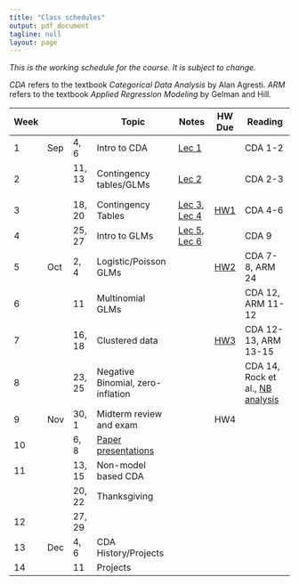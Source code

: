 ```yaml
---
title: "Class schedules"
output: pdf_document
tagline: null
layout: page
---
```


*This is the working schedule for the course. It is subject to change.*

_CDA_ refers to the textbook _Categorical Data Analysis_ by Alan Agresti.
_ARM_ refers to the textbook _Applied Regression Modeling_ by Gelman and Hill.


Week |       |     | Topic   | Notes | HW Due | Reading
---- | ----- | --- | ------- | ----- |:------:| -------
 1   | Sep | 4, 6   | Intro to CDA | [Lec 1](../assets/slides/lec1-intro-CDA/lecture1-intro-CDA.pdf) || CDA 1-2
 2   |     | 11, 13  &nbsp;| Contingency tables/GLMs | [Lec 2](../assets/slides/lec2-contingency-tables/lecture2-contingency-tables.pdf)  | | CDA 2-3
 3   |     | 18, 20 | Contingency Tables | [Lec 3](../assets/slides/lec3/lec3.pdf), [Lec 4](../assets/slides/lec4/lec4.pdf) | [HW1](../assets/homework/hw1.pdf) | CDA 4-6
 4   |     | 25, 27 | Intro to GLMs | [Lec 5](../assets/slides/lec5/lec5-cda.pdf), [Lec 6](../assets/slides/lec6/Lecture6.pdf) | | CDA 9
 5   | Oct | 2, 4   | Logistic/Poisson GLMs |<!--[Lec 8](../assets/slides/lec8/Lecture_8.pdf), [Lec 9](../assets/slides/lec9/Lecture_9.pdf)-->  | [HW2](../assets/homework/hw2.pdf) | CDA 7-8, ARM 24
 6   |     | 11     | Multinomial GLMs | <!--[, [Lec 10](../assets/slides/lec10/lec10.pdf), Lec 11](../assets/slides/lec11/lec11.pdf)-->  || CDA 12, ARM 11-12
 7   |     | 16, 18 | Clustered data | <!--[Lec 12](../assets/slides/lec12/lec12.pdf) [example](../assets/code/poisson-glmm-simulation.html)--> | [HW3](../assets/homework/hw3.pdf) | CDA 12-13, ARM 13-15
 8   |     | 23, 25 | Negative Binomial, zero-inflation | <!--[Lec 13-14](../assets/slides/lec13-14/lecture13-14-CDA.pdf)--> || CDA 14, Rock et al., [NB analysis](../assets/code/negative-binomial-case-counts.nb.html)
 9   | Nov | 30, 1  | Midterm review and exam | | HW4  | 
 10  |     | 6, 8   | [Paper presentations](paper-presentations.html) | | | 
 11  |     | 13, 15 | Non-model based CDA |  |  | 
     |     | 20, 22 | Thanksgiving | | <!--[Exam](exam-resubmission.html)--> | 
 12  |     | 27, 29 | | | <!--HW4--> | 
 13  | Dec | 4, 6   | CDA History/Projects | || 
 14  |     | 11     | Projects | || 

<!-- remaining topics:

 - correlated data:
    - marginal vs. RE models?
    - GEE for repeated observations
    - GLMMs
    - multilevel models
    - inference about variance components
 - beta-binomial vs. Logistic mixed effects model, link to overdispersion
 - negative binomial (14.5), link to overdispersion
 - zero-inflated models
 - ML classification algorithms? (ISL or chapter 15)

-->


<!--[Lec 1](../assets/slides/lec1-intro-CDA/lec1-intro-CDA.pdf)-->

